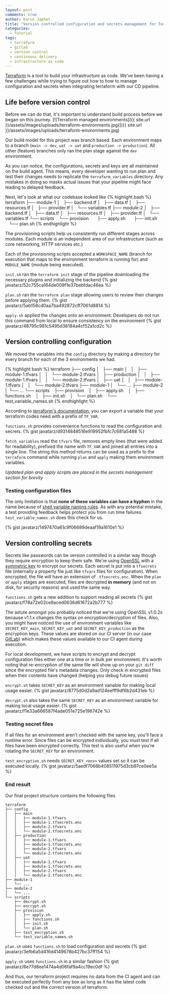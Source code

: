 ```yaml
---
layout: post
comments: true
author: Karun Japhet
title: "Version controlled configuration and secrets management for Terraform"
categories:
  - Tutorial
tags:
  - terraform
  - gitlab
  - version control
  - continuous delivery
  - infrastructure as code
---
```


[Terraform](https://www.terraform.io/) is a tool to build your infrastructure as code. We've been having a few challenges while trying to figure out how to how to manage configuration and secrets when integrating terraform with our CD pipeline.

<!-- more -->
## Life before version control
Before we can do that, it's important to understand build process before we began on this journey.
[![Terraform managed environments]({{ site.url }}/assets/images/uploads/terraform-environments.jpg)]({{ site.url }}/assets/images/uploads/terraform-environments.jpg)

Our build model for this project was branch based. Each environment maps to a branch (`main -> dev`, `uat -> uat` and `production -> production`). All other (feature) branches only ran the plan stage against the `dev` environment.

As you can notice, the configurations, secrets and keys are all maintained on the build agent. This means, every developer wanting to run plan and test their changes needs to replicate the `terraform_variables` directory. Any mistakes in doing so masks actual issues that your pipeline might face leading to delayed feedback.

Next, let's look at what our codebase looked like
{% highlight bash %}
terraform
├── module-1
│   ├── backend.tf
│   ├── data.tf
│   ├── resources.tf
│   ├── provider.tf
│   └── variables.tf
├── module-2
│   ├── backend.tf
│   ├── data.tf
│   ├── resources.tf
│   ├── provider.tf
│   └── variables.tf
└── scripts
    └── provision
        ├── apply.sh
        ├── init.sh
        └── plan.sh
{% endhighlight %}

The provisioning scripts help us consistently run different stages across modules. Each module is an independent area of our infrastructure (such as core networking, HTTP services etc.)

Each of the provisioning scripts accepted a `WORKSPACE_NAME` (branch for execution that maps to the environment terraform is running for) and `MODULE_NAME` (module being executed).

`init.sh` ran the `terraform init` stage of the pipeline downloading the necessary plugins and initializing the backend
{% gist javatarz/52c755ca164de009f1e37bebfdac46ea %}

`plan.sh` ran the `terraform plan` stage allowing users to review their changes before applying them.
{% gist javatarz/5ab158cd0aa7ba492872cff7061d8814 %}

`apply.sh` applied the changes onto an environment. Developers do not run this command from local to ensure consistency on the environment
{% gist javatarz/48795c981c5495d38184a4cf52a1cd2c %}

## Version controlling configuration
We moved the variables into the `config` directory by making a directory for every branch for each of the 3 environments we had.

{% highlight bash %}
terraform
├── config
│   ├── main
│   │   ├── module-1.tfvars
│   │   └── module-2.tfvars
│   ├── production
│   │   ├── module-1.tfvars
│   │   └── module-2.tfvars
│   ├── uat
│   │   ├── module-1.tfvars
│   │   └── module-2.tfvars
├── module-1
│   └── ...
├── module-2
|   └── ...
└── scripts
    ├── provision
    │   ├── apply.sh
    │   ├── functions.sh
    │   ├── init.sh
    │   └── plan.sh
    └── test_variable_names.sh
{% endhighlight %}

According to [terraform's documentation](https://www.terraform.io/docs/configuration/variables.html#environment-variables), you can export a variable that your terraform codes need with a prefix of `TF_VAR`.

`functions.sh` provides convenience functions to read the configuration and secrets.
{% gist javatarz/d9314848516e919952fbfc7c681a5488 %}

`fetch_variables` read the `tfvars` file, removes empty lines (that were added for readability), prefixed the name with `TF_VAR` and joined all entries into a single line. The string this method returns can be used as a prefix to the `terraform` command while running `plan` and `apply` making them environment variables.

*Updated plan and apply scripts are placed in the secrets management section for brevity*

### Testing configuration files
The only limitation is that **none of these variables can have a hyphen** in the name because of [shell variable naming rules](https://www.gnu.org/savannah-checkouts/gnu/bash/manual/bash.html#Definitions). As with any potential mistake, a test providing feedback helps protect you from run time failures. `test_variable_names.sh` does this check for us.

{% gist javatarz/1497470a61c9f06689deaaf19a1610e1 %}

## Version controlling secrets
Secrets like passwords can be version controlled in a similar way though they require encryption to keep them safe. We're using [OpenSSL](https://www.openssl.org/) with a [symmetric key](https://en.wikipedia.org/wiki/Symmetric-key_algorithm) to encrypt our secrets. Each secret is put into a `tfsecrets` file (internally a property file just like `tfvars` files for configuration). When encrypted, the file will have an extension of `.tfsecrets.enc`. When the `plan` or `apply` stages are executed, files are decrypted **in memory** (and not on disk, for security reasons) and used the same way.

`functions.sh` gets a new addition to support reading all secrets
{% gist javatarz/f78a72e02ce9aced0636d61672a2b777 %}

The astute amongst you probably noticed that we're using OpenSSL v1.0.2s because v1.1.x changes the syntax on encryption/decryption of files. Also, you might have noticed the use of environment variables like `SECRET_KEY_main`, `SECRET_KEY_uat` and `SECRET_KEY_production` as the encryption keys. These values are stored on our CI server (in our case [GitLab](https://gitlab.com/)) which makes these values available to our CI agent during execution.

For local development, we have scripts to encrypt and decrypt configuration files either one at a time or in bulk per environment. It's worth noting that re-encryption of the same file will show up on your `git diff` since the encrypted file's metadata changes. Only check in encrypted files when their contents have changed (helping you debug future issues)

`encrypt.sh` takes `SECRET_KEY` as an environment variable for making local usage easier.
{% gist javatarz/8775d0d2a9ad124eefff9df6b2d431eb %}

`decrypt.sh` also takes the same `SECRET_KEY` as an environment variable for making local usage easier.
{% gist javatarz/f1e33a666587f4ade051e725e196742e %}

### Testing secret files
If all files for an environment aren't checked with the same key, you'll face a runtime error. Since files can be encrypted individually, you must test if all files have been encrypted correctly. This test is also useful when you're rotating the `SECRET_KEY` for an environment.

`test_encryption.sh` needs `SECRET_KEY_<env>` values set so it can be executed locally.
{% gist javatarz/5aedf7066b408511975d3cb97ce0ee5a %}

### End result
Our final project structure contains the following files
```
terraform
├── config
│   ├── main
│   │   ├── module-1.tfvars
│   │   ├── module-1.tfsecrets.enc
│   │   ├── module-2.tfvars
│   │   └── module-2.tfsecrets.enc
│   ├── production
│   │   ├── module-1.tfvars
│   │   ├── module-1.tfsecrets.enc
│   │   ├── module-2.tfvars
│   │   └── module-2.tfsecrets.enc
│   ├── uat
│   │   ├── module-1.tfvars
│   │   ├── module-1.tfsecrets.enc
│   │   ├── module-2.tfvars
│   │   └── module-2.tfsecrets.enc
├── module-1
│   └── ...
├── module-2
|   └── ...
└── scripts
    ├── decrypt.sh
    ├── encrypt.sh
    ├── provision
    │   ├── apply.sh
    │   ├── functions.sh
    │   ├── init.sh
    │   └── plan.sh
    ├── test_encryption.sh
    └── test_variable_names.sh
```

`plan.sh` uses `functions.sh` to load configuration and secrets
{% gist javatarz/3efb6a5d416d4149678b427bc37ff154 %}

`apply.sh` uses `functions.sh` in a similar fashion
{% gist javatarz/8e77d8ee1474a4d06faf9a4cc19ec0df %}

And thus, our terraform project requires no data from the CI agent and can be executed perfectly from any box as long as it has the latest code checked out and the correct version of terraform.
